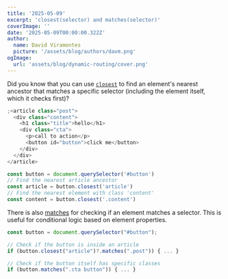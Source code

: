 ```yaml
---
title: '2025-05-09'
excerpt: 'closest(selector) and matches(selector)'
coverImage: ''
date: '2025-05-09T00:00:00.322Z'
author:
  name: David Viramontes
  picture: '/assets/blog/authors/davm.png'
ogImage:
  url: 'assets/blog/dynamic-routing/cover.png'
---
```


Did you know that you can use [`closest`](https://developer.mozilla.org/en-US/docs/Web/API/Element/closest) to find an element's nearest ancestor that matches a specific selector (including the element itself, which it checks first)?

```jsx
;<article class="post">
  <div class="content">
    <h1 class="title">hello</h1>
    <div class="cta">
      <p>call to action</p>
      <button id="button">click me</button>
    </div>
  </div>
</article>

const button = document.querySelector('#button')
// Find the nearest article ancestor
const article = button.closest('article')
// Find the nearest element with class 'content'
const content = button.closest('.content')
```

There is also [matches](https://developer.mozilla.org/en-US/docs/Web/API/Element/matches) for checking if an element matches a selector. This is useful for conditional logic based on element properties.

```js
const button = document.querySelector("#button");

// Check if the button is inside an article
if (button.closest("article")?.matches(".post")) { ... }

// Check if the button itself has specific classes
if (button.matches(".cta button")) { ... }
```
